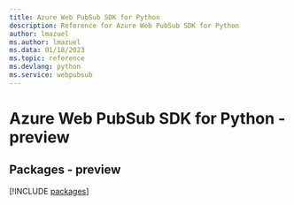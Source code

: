 ```yaml
---
title: Azure Web PubSub SDK for Python
description: Reference for Azure Web PubSub SDK for Python
author: lmazuel
ms.author: lmazuel
ms.data: 01/18/2023
ms.topic: reference
ms.devlang: python
ms.service: webpubsub
---
```

# Azure Web PubSub SDK for Python - preview
## Packages - preview
[!INCLUDE [packages](web-pubsub-index.md)]